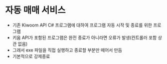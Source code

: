 # 자동 매매 서비스
- 기존 Kiwoom API C# 프로그램에 대하여 프로그램 자동 시작 및 종료를 위한 프로그램
- 키움 API가 포함된 프로그램은 완전 종료가 아니라면 오류가 발생(컨트롤러 포함 상관 없음)
- 그래서 exe 파일을 직접 실행하고 종료할 부분만 떼어서 만듬
- 기본적으로 강제종료
